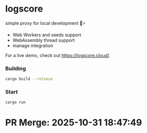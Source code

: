 # logscore
simple proxy for local development 🦀⚡

- Web Workers and seeds support
- WebAssembly thread support
- manage integration

For a live demo, check out https://logscore.cloud/.

### Building
```bash
cargo build --release
```

### Start
```bash
cargo run
```


# PR Merge: 2025-10-31 18:47:49
